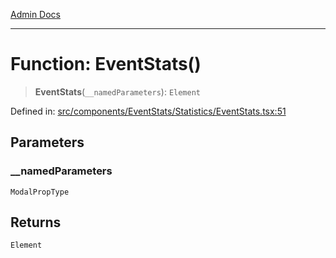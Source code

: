 [Admin Docs](/)

***

# Function: EventStats()

> **EventStats**(`__namedParameters`): `Element`

Defined in: [src/components/EventStats/Statistics/EventStats.tsx:51](https://github.com/PalisadoesFoundation/talawa-admin/blob/main/src/components/EventStats/Statistics/EventStats.tsx#L51)

## Parameters

### \_\_namedParameters

`ModalPropType`

## Returns

`Element`
